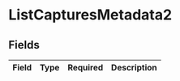 # ListCapturesMetadata2


## Fields

| Field       | Type        | Required    | Description |
| ----------- | ----------- | ----------- | ----------- |